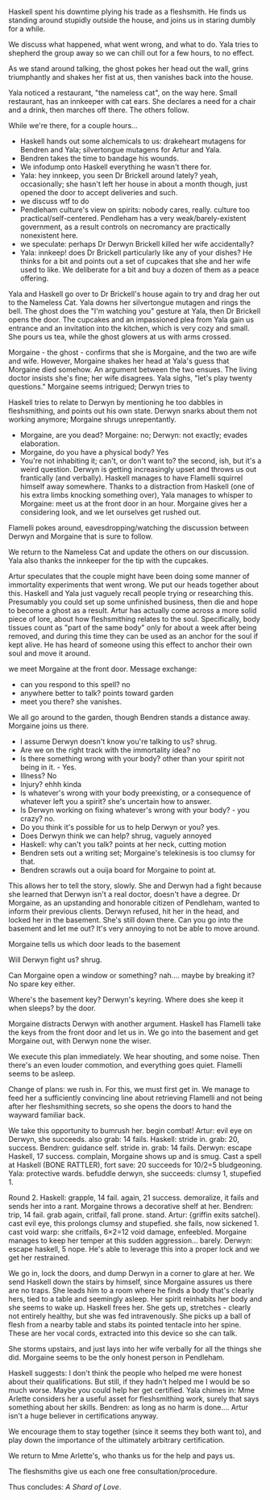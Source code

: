 Haskell spent his downtime plying his trade as a fleshsmith. He finds us standing around stupidly outside the house, and joins us in staring dumbly for a while.

We discuss what happened, what went wrong, and what to do. Yala tries to shepherd the group away so we can chill out for a few hours, to no effect.

As we stand around talking, the ghost pokes her head out the wall, grins triumphantly and shakes her fist at us, then vanishes back into the house.

Yala noticed a restaurant, "the nameless cat", on the way here. Small restaurant, has an innkeeper with cat ears. She declares a need for a chair and a drink, then marches off there. The others follow.

While we're there, for a couple hours...
- Haskell hands out some alchemicals to us: drakeheart mutagens for Bendren and Yala; silvertongue mutagens for Artur and Yala.
- Bendren takes the time to bandage his wounds.
- We infodump onto Haskell everything he wasn't there for.
- Yala: hey innkeep, you seen Dr Brickell around lately? yeah, occasionally; she hasn't left her house in about a month though, just opened the door to accept deliveries and such.
- we discuss wtf to do
- Pendleham culture's view on spirits: nobody cares, really. culture too practical/self-centered. Pendleham has a very weak/barely-existent government, as a result controls on necromancy are practically nonexistent here.
- we speculate: perhaps Dr Derwyn Brickell killed her wife accidentally?
- Yala: innkeep! does Dr Brickell particularly like any of your dishes? He thinks for a bit and points out a set of cupcakes that she and her wife used to like. We deliberate for a bit and buy a dozen of them as a peace offering.

Yala and Haskell go over to Dr Brickell's house again to try and drag her out to the Nameless Cat. Yala downs her silvertongue mutagen and rings the bell. The ghost does the "I'm watching you" gesture at Yala, then Dr Brickell opens the door. The cupcakes and an impassioned plea from Yala gain us entrance and an invitation into the kitchen, which is very cozy and small. She pours us tea, while the ghost glowers at us with arms crossed.

Morgaine - the ghost - confirms that she is Morgaine, and the two are wife and wife. However, Morgaine shakes her head at Yala's guess that Morgaine died somehow. An argument between the two ensues. The living doctor insists she's fine; her wife disagrees. Yala sighs, "let's play twenty questions." Morgaine seems intrigued; Derwyn tries to 

Haskell tries to relate to Derwyn by mentioning he too dabbles in fleshsmithing, and points out his own state.
Derwyn snarks about them not working anymore; Morgaine shrugs unrepentantly.
- Morgaine, are you dead? Morgaine: no; Derwyn: not exactly; evades elaboration.
- Morgaine, do you have a physical body? Yes
- You're not inhabiting it; can't, or don't want to? the second, ish, but it's a weird question.
Derwyn is getting increasingly upset and throws us out frantically (and verbally). Haskell manages to have Flamelli squirrel himself away somewhere. Thanks to a distraction from Haskell (one of his extra limbs knocking something over), Yala manages to whisper to Morgaine: meet us at the front door in an hour. Morgaine gives her a considering look, and we let ourselves get rushed out.

Flamelli pokes around, eavesdropping/watching the discussion between Derwyn and Morgaine that is sure to follow.

We return to the Nameless Cat and update the others on our discussion. Yala also thanks the innkeeper for the tip with the cupcakes.

Artur speculates that the couple might have been doing some manner of immortality experiments that went wrong. We put our heads together about this. Haskell and Yala just vaguely recall people trying or researching this. Presumably you could set up some unfinished business, then die and hope to become a ghost as a result. Artur has actually come across a more solid piece of lore, about how fleshsmithing relates to the soul. Specifically, body tissues count as "part of the same body" only for about a week after being removed, and during this time they can be used as an anchor for the soul if kept alive. He has heard of someone using this effect to anchor their own soul and move it around.

we meet Morgaine at the front door. Message exchange:
- can you respond to this spell? no
- anywhere better to talk? points toward garden
- meet you there? she vanishes.

We all go around to the garden, though Bendren stands a distance away. Morgaine joins us there.
- I assume Derwyn doesn't know you're talking to us? shrug.
- Are we on the right track with the immortality idea? no
- Is there something wrong with your body? other than your spirit not being in it. - Yes.
- Illness? No
- Injury? ehhh kinda
- Is whatever's wrong with your body preexisting, or a consequence of whatever left you a spirit? she's uncertain how to answer.
- Is Derwyn working on fixing whatever's wrong with your body? - you crazy? no.
- Do you think it's possible for us to help Derwyn or you? yes.
- Does Derwyn think we can help? shrug, vaguely annoyed
- Haskell: why can't you talk? points at her neck, cutting motion
- Bendren sets out a writing set; Morgaine's telekinesis is too clumsy for that.
- Bendren scrawls out a ouija board for Morgaine to point at.

This allows her to tell the story, slowly. She and Derwyn had a fight because she learned that Derwyn isn't a real doctor, doesn't have a degree. Dr Morgaine, as an upstanding and honorable citizen of Pendleham, wanted to inform their previous clients. Derwyn refused, hit her in the head, and locked her in the basement. She's still down there. Can you go into the basement and let me out? It's very annoying to not be able to move around.

Morgaine tells us which door leads to the basement

Will Derwyn fight us? shrug.

Can Morgaine open a window or something? nah.... maybe by breaking it? No spare key either.

Where's the basement key? Derwyn's keyring. Where does she keep it when sleeps? by the door.

Morgaine distracts Derwyn with another argument. Haskell has Flamelli take the keys from the front door and let us in. We go into the basement and get Morgaine out, with Derwyn none the wiser.

We execute this plan immediately. We hear shouting, and some noise. Then there's an even louder commotion, and everything goes quiet. Flamelli seems to be asleep.

Change of plans: we rush in. For this, we must first get in. We manage to feed her a sufficiently convincing line about retrieving Flamelli and not being after her fleshsmithing secrets, so she opens the doors to hand the wayward familiar back.

We take this opportunity to bumrush her. begin combat!
Artur: evil eye on Derwyn, she succeeds. also grab: 14 fails.
Haskell: stride in. grab: 20, success.
Bendren: guidance self. stride in. grab: 14 fails.
Derwyn: escape Haskell, 17 success. complain, Morgaine shows up and is smug. Cast a spell at Haskell (BONE RATTLER), fort save: 20 succeeds for 10/2=5 bludgeoning.
Yala: protective wards. befuddle derwyn, she succeeds: clumsy 1, stupefied 1.

Round 2.
Haskell: grapple, 14 fail. again, 21 success. demoralize, it fails and sends her into a rant. Morgaine throws a decorative shelf at her.
Bendren: trip, 14 fail. grab again, critfail, fall prone. stand.
Artur: {griffin exits satchel}. cast evil eye, this prolongs clumsy and stupefied. she fails, now sickened 1. cast void warp: she critfails, 6×2=12 void damage, enfeebled.
Morgaine manages to keep her temper at this sudden aggression... barely.
Derwyn: escape haskell, 5 nope. He's able to leverage this into a proper lock and we get her restrained.

We go in, lock the doors, and dump Derwyn in a corner to glare at her. We send Haskell down the stairs by himself, since Morgaine assures us there are no traps. She leads him to a room where he finds a body that's clearly hers, tied to a table and seemingly asleep. Her spirit reinhabits her body and she seems to wake up.
Haskell frees her. She gets up, stretches - clearly not entirely healthy, but she was fed intravenously. She picks up a ball of flesh from a nearby table and stabs its pointed tentacle into her spine. These are her vocal cords, extracted into this device so she can talk.

She storms upstairs, and just lays into her wife verbally for all the things she did. Morgaine seems to be the only honest person in Pendleham.

Haskell suggests: I don't think the people who helped me were honest about their qualifications. But still, if they hadn't helped me I would be so much worse. Maybe you could help her get certified.
Yala chimes in: Mme Arlette considers her a useful asset for fleshsmithing work, surely that says something about her skills.
Bendren: as long as no harm is done....
Artur isn't a huge believer in certifications anyway.

We encourage them to stay together (since it seems they both want to), and play down the importance of the ultimately arbitrary certification.

We return to Mme Arlette's, who thanks us for the help and pays us.

The fleshsmiths give us each one free consultation/procedure.

Thus concludes: *A Shard of Love*.